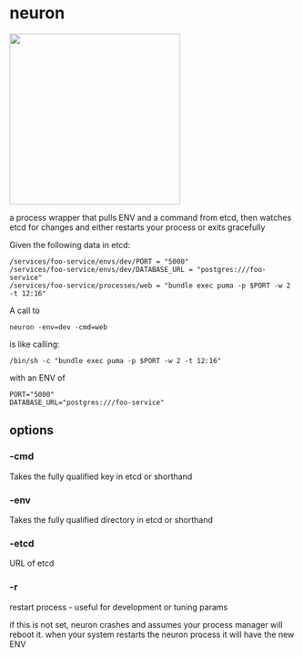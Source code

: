 # neuron

<img src="http://www.amrita.edu/sites/default/files/neuron-black-and-white-hi.png" width="300px" />

a process wrapper that pulls ENV and a command from etcd, then
watches etcd for changes and either restarts your process or exits
gracefully


Given the following data in etcd:

    /services/foo-service/envs/dev/PORT = "5000"
    /services/foo-service/envs/dev/DATABASE_URL = "postgres:///foo-service"
    /services/foo-service/processes/web = "bundle exec puma -p $PORT -w 2 -t 12:16"


A call to 

    neuron -env=dev -cmd=web

is like calling:

    /bin/sh -c "bundle exec puma -p $PORT -w 2 -t 12:16"

with an ENV of

    PORT="5000"
    DATABASE_URL="postgres:///foo-service"

## options

### -cmd

Takes the fully qualified key in etcd or shorthand

### -env

Takes the fully qualified directory in etcd or shorthand

### -etcd

URL of etcd

### -r 

restart process - useful for development or tuning params

if this is not set, neuron crashes and assumes your process
manager will reboot it. when your system restarts the
neuron process it will have the new ENV 
